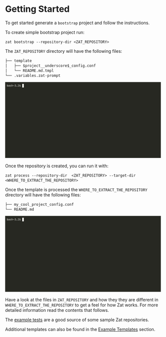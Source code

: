 # Getting Started

To get started generate a `bootstrap` project and follow the instructions.

To create simple bootstrap project run:

```
zat bootstrap --repository-dir <ZAT_REPOSITORY>
```

The `ZAT_REPOSITORY` directory will have the following files:

```{.terminal .scrollx}
├── template
│   ├── $project__underscore$_config.conf
│   └── README.md.tmpl
└── .variables.zat-prompt
```

![Creating a Bootstrap Project](docs/images/zat-bootstrap.gif)

Once the repository is created, you can run it with:

```
zat process --repository-dir  <ZAT_REPOSITORY> --target-dir <WHERE_TO_EXTRACT_THE_REPOSITORY>
```

Once the template is processed the `WHERE_TO_EXTRACT_THE_REPOSITORY` directory will have the following files:

```{.terminal .scrollx}
├── my_cool_project_config.conf
└── README.md
```

![Processing a Bootstrap Project](docs/images/zat-process-bootstrap.gif)

Have a look at the files in `ZAT_REPOSITORY` and how they they are different in `WHERE_TO_EXTRACT_THE_REPOSITORY` to get a feel for how Zat works. For more detailed information read the contents that follows.

The [example tests](https://github.com/ssanj/zat/tree/main/tests/examples) are a good source of some sample Zat repositories.

Additional templates can also be found in the [Example Templates](example-templates.md) section.
